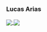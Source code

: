 ### Lucas Arias

<a href="https://github.com/anuraghazra/github-readme-stats">
  <img align="center" src="https://github-readme-stats.vercel.app/api?username=LucasArias&show_icons=true&theme=radical" />
</a>
<a href="https://github.com/anuraghazra/convoychat">
  <img align="center" src="hhttps://github-readme-stats.vercel.app/api/top-langs/?username=LucasArias" />
</a>
